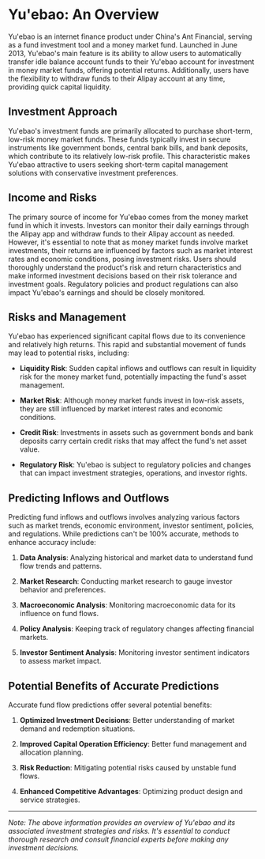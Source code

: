 # Yu'ebao: An Overview

Yu'ebao is an internet finance product under China's Ant Financial, serving as a fund investment tool and a money market fund. Launched in June 2013, Yu'ebao's main feature is its ability to allow users to automatically transfer idle balance account funds to their Yu'ebao account for investment in money market funds, offering potential returns. Additionally, users have the flexibility to withdraw funds to their Alipay account at any time, providing quick capital liquidity.

## Investment Approach

Yu'ebao's investment funds are primarily allocated to purchase short-term, low-risk money market funds. These funds typically invest in secure instruments like government bonds, central bank bills, and bank deposits, which contribute to its relatively low-risk profile. This characteristic makes Yu'ebao attractive to users seeking short-term capital management solutions with conservative investment preferences.

## Income and Risks

The primary source of income for Yu'ebao comes from the money market fund in which it invests. Investors can monitor their daily earnings through the Alipay app and withdraw funds to their Alipay account as needed. However, it's essential to note that as money market funds involve market investments, their returns are influenced by factors such as market interest rates and economic conditions, posing investment risks. Users should thoroughly understand the product's risk and return characteristics and make informed investment decisions based on their risk tolerance and investment goals. Regulatory policies and product regulations can also impact Yu'ebao's earnings and should be closely monitored.

## Risks and Management

Yu'ebao has experienced significant capital flows due to its convenience and relatively high returns. This rapid and substantial movement of funds may lead to potential risks, including:

- **Liquidity Risk**: Sudden capital inflows and outflows can result in liquidity risk for the money market fund, potentially impacting the fund's asset management.

- **Market Risk**: Although money market funds invest in low-risk assets, they are still influenced by market interest rates and economic conditions.

- **Credit Risk**: Investments in assets such as government bonds and bank deposits carry certain credit risks that may affect the fund's net asset value.

- **Regulatory Risk**: Yu'ebao is subject to regulatory policies and changes that can impact investment strategies, operations, and investor rights.

## Predicting Inflows and Outflows

Predicting fund inflows and outflows involves analyzing various factors such as market trends, economic environment, investor sentiment, policies, and regulations. While predictions can't be 100% accurate, methods to enhance accuracy include:

1. **Data Analysis**: Analyzing historical and market data to understand fund flow trends and patterns.

2. **Market Research**: Conducting market research to gauge investor behavior and preferences.

3. **Macroeconomic Analysis**: Monitoring macroeconomic data for its influence on fund flows.

4. **Policy Analysis**: Keeping track of regulatory changes affecting financial markets.

5. **Investor Sentiment Analysis**: Monitoring investor sentiment indicators to assess market impact.

## Potential Benefits of Accurate Predictions

Accurate fund flow predictions offer several potential benefits:

1. **Optimized Investment Decisions**: Better understanding of market demand and redemption situations.

2. **Improved Capital Operation Efficiency**: Better fund management and allocation planning.

3. **Risk Reduction**: Mitigating potential risks caused by unstable fund flows.

4. **Enhanced Competitive Advantages**: Optimizing product design and service strategies.

---
*Note: The above information provides an overview of Yu'ebao and its associated investment strategies and risks. It's essential to conduct thorough research and consult financial experts before making any investment decisions.*

